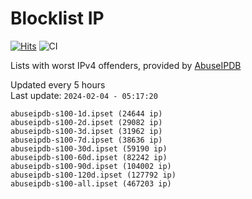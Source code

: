 # Blocklist IP

[![Hits](https://hits.seeyoufarm.com/api/count/incr/badge.svg?url=https%3A%2F%2Fgithub.com%2Fborestad%2Fblocklist-ip%2F&count_bg=%2379C83D&title_bg=%23555555&icon=&icon_color=%23E7E7E7&title=hits&edge_flat=false)](https://hits.seeyoufarm.com)  ![CI](https://img.shields.io/github/workflow/status/borestad/blocklist-ip/CI?style=flat-square)

Lists with worst IPv4 offenders, provided by [AbuseIPDB](https://www.abuseipdb.com/)

<!-- FOOTER-PLACEHOLDER -->
Updated every 5 hours<br>
Last update: `2024-02-04 - 05:17:20`
```
abuseipdb-s100-1d.ipset (24644 ip)
abuseipdb-s100-2d.ipset (29082 ip)
abuseipdb-s100-3d.ipset (31962 ip)
abuseipdb-s100-7d.ipset (38636 ip)
abuseipdb-s100-30d.ipset (59190 ip)
abuseipdb-s100-60d.ipset (82242 ip)
abuseipdb-s100-90d.ipset (104002 ip)
abuseipdb-s100-120d.ipset (127792 ip)
abuseipdb-s100-all.ipset (467203 ip)
```
